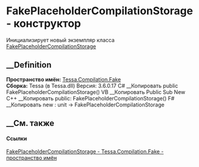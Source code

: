# FakePlaceholderCompilationStorage - конструктор
Инициализирует новый экземпляр класса
[FakePlaceholderCompilationStorage](T_Tessa_Compilation_Fake_FakePlaceholderCompilationStorage.htm)
##  __Definition
 **Пространство имён:** [Tessa.Compilation.Fake](N_Tessa_Compilation_Fake.htm)  
 **Сборка:** Tessa (в Tessa.dll) Версия: 3.6.0.17
C# __Копировать
     public FakePlaceholderCompilationStorage()
VB __Копировать
     Public Sub New
C++ __Копировать
     public:
    FakePlaceholderCompilationStorage()
F# __Копировать
     new : unit -> FakePlaceholderCompilationStorage
##  __См. также
#### Ссылки
[FakePlaceholderCompilationStorage -
](T_Tessa_Compilation_Fake_FakePlaceholderCompilationStorage.htm)
[Tessa.Compilation.Fake - пространство имён](N_Tessa_Compilation_Fake.htm)
